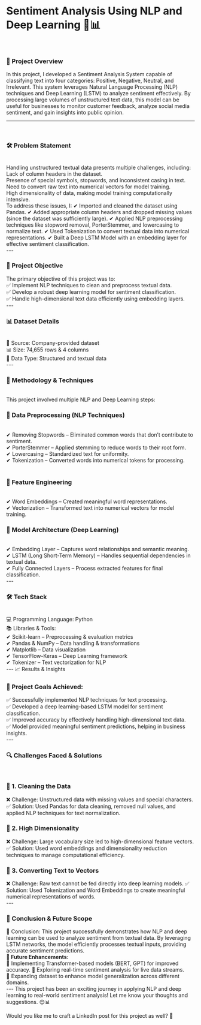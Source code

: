 
<h1>Sentiment Analysis Using NLP and Deep Learning 🧠📊</h1>
<br>
<h3>📌 Project Overview</h3>

In this project, I developed a Sentiment Analysis System capable of classifying text into four categories: Positive, Negative, Neutral, and Irrelevant. This system leverages Natural Language Processing (NLP) techniques and Deep Learning (LSTM) to analyze sentiment effectively. By processing large volumes of unstructured text data, this model can be useful for businesses to monitor customer feedback, analyze social media sentiment, and gain insights into public opinion.
<br>

---
<br>
<h3>🛠 Problem Statement</h3>
<br>
Handling unstructured textual data presents multiple challenges, including:
<br>
Lack of column headers in the dataset.
<br>
Presence of special symbols, stopwords, and inconsistent casing in text.
<br>
Need to convert raw text into numerical vectors for model training.
<br>
High dimensionality of data, making model training computationally intensive.
<br>
To address these issues, I:
✔ Imported and cleaned the dataset using Pandas.
✔ Added appropriate column headers and dropped missing values (since the dataset was sufficiently large).
✔ Applied NLP preprocessing techniques like stopword removal, PorterStemmer, and lowercasing to normalize text.
✔ Used Tokenization to convert textual data into numerical representations.
✔ Built a Deep LSTM Model with an embedding layer for effective sentiment classification.
<br>
---
<br>
<h3>🎯 Project Objective</h3>
The primary objective of this project was to:<br>
✅ Implement NLP techniques to clean and preprocess textual data.<br>
✅ Develop a robust deep learning model for sentiment classification.<br>
✅ Handle high-dimensional text data efficiently using embedding layers.
<br>
---
<br>
<h3>📊 Dataset Details</h3>
<br>
📁 Source: Company-provided dataset<br>
📊 Size: 74,655 rows & 4 columns<br>
📌 Data Type: Structured and textual data
<br>
---

<h3>📌 Methodology & Techniques</h3>
<br>
This project involved multiple NLP and Deep Learning steps:
<br>
<h3><b>🔹 Data Preprocessing (NLP Techniques)</b></h3>
<br>
✔ Removing Stopwords – Eliminated common words that don’t contribute to sentiment.<br>
✔ PorterStemmer – Applied stemming to reduce words to their root form.<br>
✔ Lowercasing – Standardized text for uniformity.<br>
✔ Tokenization – Converted words into numerical tokens for processing.<br>
<br>
<h3><b>🔹 Feature Engineering</b></h3>
<br>
✔ Word Embeddings – Created meaningful word representations.<br>
✔ Vectorization – Transformed text into numerical vectors for model training.
<br>
<h3><b>🔹 Model Architecture (Deep Learning)</b></h3>
<br>
✔ Embedding Layer – Captures word relationships and semantic meaning.<br>
✔ LSTM (Long Short-Term Memory) – Handles sequential dependencies in textual data.<br>
✔ Fully Connected Layers – Process extracted features for final classification.
<br>
---
<h3>🛠 Tech Stack</h3>
<br>
💻 Programming Language: Python<br>
📚 Libraries & Tools:<br>
✔ Scikit-learn – Preprocessing & evaluation metrics<br>
✔ Pandas & NumPy – Data handling & transformations<br>
✔ Matplotlib – Data visualization<br>
✔ TensorFlow-Keras – Deep Learning framework<br>
✔ Tokenizer – Text vectorization for NLP<br>
---
📈 Results & Insights
<h3>🚀 Project Goals Achieved:</h3>
✅ Successfully implemented NLP techniques for text processing.<br>
✅ Developed a deep learning-based LSTM model for sentiment classification.<br>
✅ Improved accuracy by effectively handling high-dimensional text data.<br>
✅ Model provided meaningful sentiment predictions, helping in business insights.
<br>
---
<h3>🔍 Challenges Faced & Solutions</h3>
<br>
<h3>📌 1. Cleaning the Data</h3>
❌ Challenge: Unstructured data with missing values and special characters.
✅ Solution: Used Pandas for data cleaning, removed null values, and applied NLP techniques for text normalization.
<h3>📌 2. High Dimensionality</h3>
❌ Challenge: Large vocabulary size led to high-dimensional feature vectors.
✅ Solution: Used word embeddings and dimensionality reduction techniques to manage computational efficiency.
<h3>📌 3. Converting Text to Vectors</h3>
❌ Challenge: Raw text cannot be fed directly into deep learning models.
✅ Solution: Used Tokenization and Word Embeddings to create meaningful numerical representations of words.
<br>
---
<h3>🔮 Conclusion & Future Scope</h3>
📌 Conclusion:
This project successfully demonstrates how NLP and deep learning can be used to analyze sentiment from textual data. By leveraging LSTM networks, the model efficiently processes textual inputs, providing accurate sentiment predictions.
<br>
<b>🚀 Future Enhancements:<br></b>
🔹 Implementing Transformer-based models (BERT, GPT) for improved accuracy.
🔹 Exploring real-time sentiment analysis for live data streams.<br>
🔹 Expanding dataset to enhance model generalization across different domains.
<br>
---
This project has been an exciting journey in applying NLP and deep learning to real-world sentiment analysis! Let me know your thoughts and suggestions. 😊📊

Would you like me to craft a LinkedIn post for this project as well? 🚀
